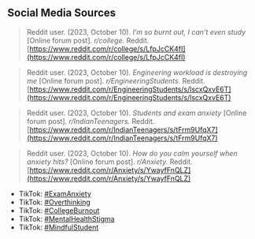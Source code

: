 ## Social Media Sources

> Reddit user. (2023, October 10). *I’m so burnt out, I can’t even study* [Online forum post]. *r/college.* Reddit.  
> [https://www.reddit.com/r/college/s/LfpJcCK4fI](https://www.reddit.com/r/college/s/LfpJcCK4fI)

> Reddit user. (2023, October 10). *Engineering workload is destroying me* [Online forum post]. *r/EngineeringStudents.* Reddit.  
> [https://www.reddit.com/r/EngineeringStudents/s/lscxQxvE6T](https://www.reddit.com/r/EngineeringStudents/s/lscxQxvE6T)

> Reddit user. (2023, October 10). *Students and exam anxiety* [Online forum post]. *r/IndianTeenagers.* Reddit.  
> [https://www.reddit.com/r/IndianTeenagers/s/tFrm9UfqX7](https://www.reddit.com/r/IndianTeenagers/s/tFrm9UfqX7)

> Reddit user. (2023, October 10). *How do you calm yourself when anxiety hits?* [Online forum post]. *r/Anxiety.* Reddit.  
> [https://www.reddit.com/r/Anxiety/s/YwayfFnQLZ](https://www.reddit.com/r/Anxiety/s/YwayfFnQLZ)


- TikTok: [#ExamAnxiety](https://www.tiktok.com/tag/examanxiety)
- TikTok: [#Overthinking](https://www.tiktok.com/tag/overthinking)
- TikTok: [#CollegeBurnout](https://www.tiktok.com/tag/collegeburnout)
- TikTok: [#MentalHealthStigma](https://www.tiktok.com/tag/mentalhealthstigma)
- TikTok: [#MindfulStudent](https://www.tiktok.com/tag/mindfulstudent)
